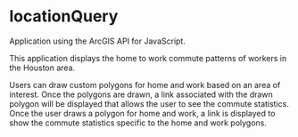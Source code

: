 # locationQuery
 
Application using the ArcGIS API for JavaScript.

This application displays the home to work commute patterns of workers in the Houston area.

Users can draw custom polygons for home and work based on an area of interest. Once the polygons are drawn, a link associated with the drawn polygon will be displayed that allows the user to see the commute statistics. Once the user draws a polygon for home and work, a link is displayed to show the commute statistics specific to the home and work polygons.
